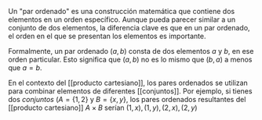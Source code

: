 Un "par ordenado" es una construcción matemática que contiene dos elementos en un orden específico. Aunque pueda parecer similar a un conjunto de dos elementos, la diferencia clave es que en un par ordenado, el orden en el que se presentan los elementos es importante.

Formalmente, un par ordenado $(a, b)$ consta de dos elementos $a$ y $b$, en ese orden particular. Esto significa que $(a, b)$ no es lo mismo que $(b, a)$ a menos que $a=b$.

En el contexto del [[producto cartesiano]], los pares ordenados se utilizan para combinar elementos de diferentes [[conjuntos]]. Por ejemplo, si tienes dos $conjuntos$ $(A = \{1, 2\}$ y $B = \{x, y\}$, los pares ordenados resultantes del [[producto cartesiano]] $A \times B$ serían $(1, x),(1,y),(2,x),(2,y)$

